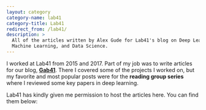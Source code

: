 ```yaml
---
layout: category
category-name: lab41
category-title: Lab41
redirect_from: /lab41/
description: >
  All of the articles written by Alex Gude for Lab41's blog on Deep Learning,
  Machine Learning, and Data Science.
---
```


I worked at Lab41 from 2015 and 2017. Part of my job was to write articles for
our blog, [**Gab41**][gab41]. There I covered some of the projects I worked
on, but my favorite and most popular posts were for the **reading group
series** where I reviewed some key papers in deep learning.

[gab41]: https://gab41.lab41.org/

Lab41 has kindly given me permission to host the articles here. You can find
them below:
